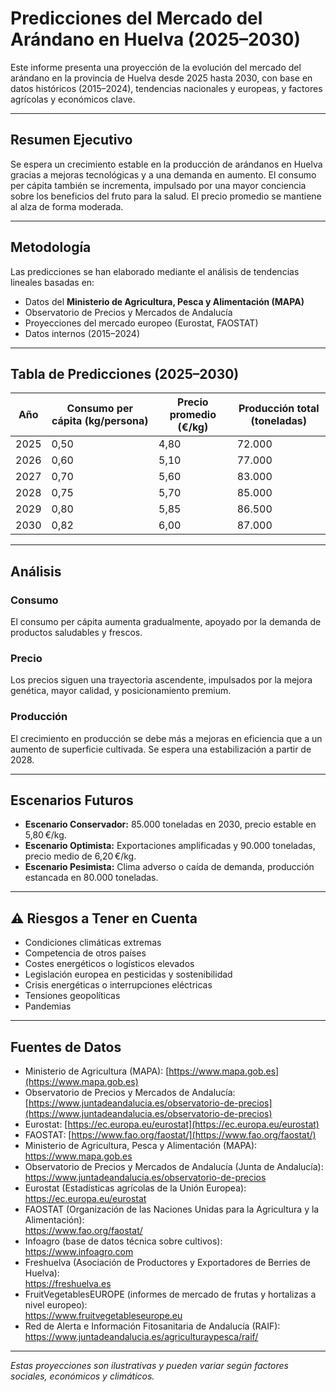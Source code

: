 # Predicciones del Mercado del Arándano en Huelva (2025–2030)

Este informe presenta una proyección de la evolución del mercado del arándano en la provincia de Huelva desde 2025 hasta 2030, con base en datos históricos (2015–2024), tendencias nacionales y europeas, y factores agrícolas y económicos clave.

---

## Resumen Ejecutivo

Se espera un crecimiento estable en la producción de arándanos en Huelva gracias a mejoras tecnológicas y a una demanda en aumento. El consumo per cápita también se incrementa, impulsado por una mayor conciencia sobre los beneficios del fruto para la salud. El precio promedio se mantiene al alza de forma moderada.

---

## Metodología

Las predicciones se han elaborado mediante el análisis de tendencias lineales basadas en:

- Datos del **Ministerio de Agricultura, Pesca y Alimentación (MAPA)**
- Observatorio de Precios y Mercados de Andalucía
- Proyecciones del mercado europeo (Eurostat, FAOSTAT)
- Datos internos (2015–2024)

---

## Tabla de Predicciones (2025–2030)

| Año | Consumo per cápita (kg/persona) | Precio promedio (€/kg) | Producción total (toneladas) |
|-----|-------------------------------|--------------------------|-------------------------------|
| 2025 | 0,50 | 4,80 | 72.000 |
| 2026 | 0,60 | 5,10 | 77.000 |
| 2027 | 0,70 | 5,60 | 83.000 |
| 2028 | 0,75 | 5,70 | 85.000 |
| 2029 | 0,80 | 5,85 | 86.500 |
| 2030 | 0,82 | 6,00 | 87.000 |

---

## Análisis

### Consumo
El consumo per cápita aumenta gradualmente, apoyado por la demanda de productos saludables y frescos.

### Precio
Los precios siguen una trayectoria ascendente, impulsados por la mejora genética, mayor calidad, y posicionamiento premium.

### Producción
El crecimiento en producción se debe más a mejoras en eficiencia que a un aumento de superficie cultivada. Se espera una estabilización a partir de 2028.

---

## Escenarios Futuros

- **Escenario Conservador:** 85.000 toneladas en 2030, precio estable en 5,80 €/kg.
- **Escenario Optimista:** Exportaciones amplificadas y 90.000 toneladas, precio medio de 6,20 €/kg.
- **Escenario Pesimista:** Clima adverso o caída de demanda, producción estancada en 80.000 toneladas.

---

## ⚠️ Riesgos a Tener en Cuenta

- Condiciones climáticas extremas
- Competencia de otros países
- Costes energéticos o logísticos elevados
- Legislación europea en pesticidas y sostenibilidad
- Crisis energéticas o interrupciones eléctricas
- Tensiones geopolíticas
- Pandemias

---

## Fuentes de Datos

- Ministerio de Agricultura (MAPA): [https://www.mapa.gob.es](https://www.mapa.gob.es)
- Observatorio de Precios y Mercados de Andalucía: [https://www.juntadeandalucia.es/observatorio-de-precios](https://www.juntadeandalucia.es/observatorio-de-precios)
- Eurostat: [https://ec.europa.eu/eurostat](https://ec.europa.eu/eurostat)
- FAOSTAT: [https://www.fao.org/faostat/](https://www.fao.org/faostat/)
- Ministerio de Agricultura, Pesca y Alimentación (MAPA):  
  https://www.mapa.gob.es
- Observatorio de Precios y Mercados de Andalucía (Junta de Andalucía):  
  https://www.juntadeandalucia.es/observatorio-de-precios
- Eurostat (Estadísticas agrícolas de la Unión Europea):  
  https://ec.europa.eu/eurostat
- FAOSTAT (Organización de las Naciones Unidas para la Agricultura y la Alimentación):  
  https://www.fao.org/faostat/
- Infoagro (base de datos técnica sobre cultivos):  
  https://www.infoagro.com
- Freshuelva (Asociación de Productores y Exportadores de Berries de Huelva):  
  https://freshuelva.es
- FruitVegetablesEUROPE (informes de mercado de frutas y hortalizas a nivel europeo):  
  https://www.fruitvegetableseurope.eu
- Red de Alerta e Información Fitosanitaria de Andalucía (RAIF):  
  https://www.juntadeandalucia.es/agriculturaypesca/raif/

---

*Estas proyecciones son ilustrativas y pueden variar según factores sociales, económicos y climáticos.*
